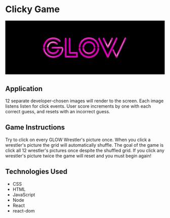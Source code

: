# Clicky Game

![alt text](https://github.com/sarahbmcl/ClickyGame/blob/master/GLOW.png "GLOW")

<!-- * [ClickyGame] (https://uncbc-clickygame.herokuapp.com/) -->

## Application
 12 separate developer-chosen images  will render to the screen. Each image listens listen for click events. User score increments by one with each correct guess, and resets with an incorrect guess.

## Game Instructions
 Try to click on every GLOW Wrestler's picture once. When you click a wrestler's picture the grid will automatically shuffle. The goal of the game is click all 12 wrestler's pictures once despite the shuffled grid. If you click any wrestler's picture twice the game will reset and you must begin again!

## Technologies Used
- CSS
- HTML
- JavaScript
- Node
- React
- react-dom
